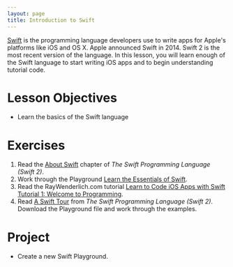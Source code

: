 ```yaml
---
layout: page
title: Introduction to Swift
---
```


[Swift](http://www.apple.com/swift/) is the programming language developers use to write apps for Apple's platforms like iOS and OS X. Apple announced Swift in 2014. Swift 2 is the most recent version of the language. In this lesson, you will learn enough of the Swift language to start writing iOS apps and to begin understanding tutorial code.

# Lesson Objectives
- Learn the basics of the Swift language

# Exercises
1. Read the [About Swift](https://developer.apple.com/library/ios/documentation/Swift/Conceptual/Swift_Programming_Language/index.html#//apple_ref/doc/uid/TP40014097-CH3-ID0) chapter of *The Swift Programming Language (Swift 2)*.
2. Work through the Playground [Learn the Essentials of Swift](https://developer.apple.com/library/ios/referencelibrary/GettingStarted/DevelopiOSAppsSwift/Lesson1.html#//apple_ref/doc/uid/TP40015214-CH3-SW1).
3. Read the RayWenderlich.com tutorial [Learn to Code iOS Apps with Swift Tutorial 1: Welcome to Programming](http://www.raywenderlich.com/114148/learn-to-code-ios-apps-with-swift-tutorial-1-welcome-to-programming).
4. Read [A Swift Tour](https://developer.apple.com/library/ios/documentation/Swift/Conceptual/Swift_Programming_Language/GuidedTour.html#//apple_ref/doc/uid/TP40014097-CH2-ID1) from *The Swift Programming Language (Swift 2)*. Download the Playground file and work through the examples.

# Project
- Create a new Swift Playground.

